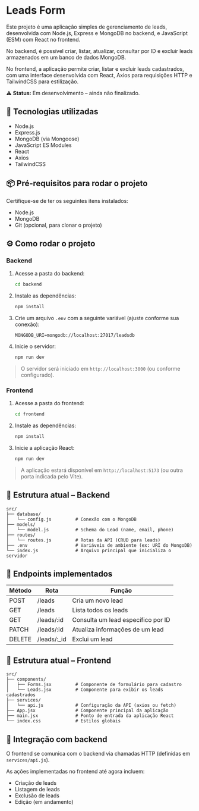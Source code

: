 # Leads Form

Este projeto é uma aplicação simples de gerenciamento de leads, desenvolvida com Node.js, Express e MongoDB no backend, e JavaScript (ESM) com React no frontend.

No backend, é possível criar, listar, atualizar, consultar por ID e excluir leads armazenados em um banco de dados MongoDB.  

No frontend, a aplicação permite criar, listar e excluir leads cadastrados, com uma interface desenvolvida com React, Axios para requisições HTTP e TailwindCSS para estilização.

⚠️ **Status:** Em desenvolvimento – ainda não finalizado.

## 🚀 Tecnologias utilizadas

- Node.js
- Express.js
- MongoDB (via Mongoose)
- JavaScript ES Modules
- React
- Axios
- TailwindCSS

## 📦 Pré-requisitos para rodar o projeto

Certifique-se de ter os seguintes itens instalados:

- Node.js  
- MongoDB  
- Git (opcional, para clonar o projeto)

## ⚙️ Como rodar o projeto

### Backend

1. Acesse a pasta do backend:

   ```bash
   cd backend
   ```

2. Instale as dependências:

   ```bash
   npm install
   ```

3. Crie um arquivo `.env` com a seguinte variável (ajuste conforme sua conexão):

   ```env
   MONGODB_URI=mongodb://localhost:27017/leadsdb
   ```

4. Inicie o servidor:

   ```bash
   npm run dev
   ```

> O servidor será iniciado em `http://localhost:3000` (ou conforme configurado).

### Frontend

1. Acesse a pasta do frontend:

   ```bash
   cd frontend
   ```

2. Instale as dependências:

   ```bash
   npm install
   ```

3. Inicie a aplicação React:

   ```bash
   npm run dev
   ```

> A aplicação estará disponível em `http://localhost:5173` (ou outra porta indicada pelo Vite).

## 📂 Estrutura atual – Backend

```
src/
├── database/
│   └── config.js         # Conexão com o MongoDB
├── models/
│   └── model.js          # Schema do Lead (name, email, phone)
├── routes/
│   └── routes.js         # Rotas da API (CRUD para leads)
├── .env                  # Variáveis de ambiente (ex: URI do MongoDB)
└── index.js              # Arquivo principal que inicializa o servidor
```

## 🧩 Endpoints implementados

| Método | Rota         | Função                             |
|--------|--------------|-------------------------------------|
| POST   | /leads       | Cria um novo lead                  |
| GET    | /leads       | Lista todos os leads               |
| GET    | /leads/:id   | Consulta um lead específico por ID |
| PATCH  | /leads/:id   | Atualiza informações de um lead    |
| DELETE | /leads/:_id  | Exclui um lead                     |

## 📂 Estrutura atual – Frontend

```
src/
├── components/
│   ├── Forms.jsx         # Componente de formulário para cadastro
│   └── Leads.jsx         # Componente para exibir os leads cadastrados
├── services/
│   └── api.js            # Configuração da API (axios ou fetch)
├── App.jsx               # Componente principal da aplicação
├── main.jsx              # Ponto de entrada da aplicação React
└── index.css             # Estilos globais
```

## 🔗 Integração com backend

O frontend se comunica com o backend via chamadas HTTP (definidas em `services/api.js`).

As ações implementadas no frontend até agora incluem:

- Criação de leads  
- Listagem de leads  
- Exclusão de leads  
- Edição (em andamento)
